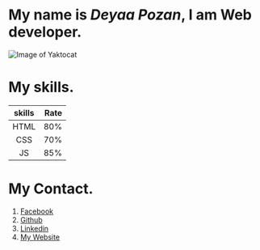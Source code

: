 
# My name is ***Deyaa Pozan***, I am Web developer.	

![Image of Yaktocat](https://scontent.famm6-1.fna.fbcdn.net/v/t1.6435-9/152800878_1395899997416378_3890063750257832641_n.jpg?_nc_cat=104&ccb=1-3&_nc_sid=09cbfe&_nc_eui2=AeEg_JHKGP6N8jUpPI4CwAH8o3Sh3NY5SKmjdKHc1jlIqWn_cwOizwBx7osch5Vb6QhsQGz1qG7GrALGmYoIwtcD&_nc_ohc=nVTlBp3jDkwAX_jsIq7&_nc_ht=scontent.famm6-1.fna&oh=12f7fa12231b0805738c135af8223a9c&oe=60B53B5D)

# My skills.

|**skills**|**Rate**|
|  :----:  | ---:   |
|   HTML   | 80%    |
|   CSS    | 70%    |
|   JS     | 85%    |

#  My Contact.

1. [Facebook](https://www.facebook.com/deayaa.pozan.7)
2. [Github](https://github.com/deyaa-pozan)
3. [Linkedin](https://www.linkedin.com/in/deyaa-al-pozan/)
4. [My Website](http://deyaa.herokuapp.com/)
